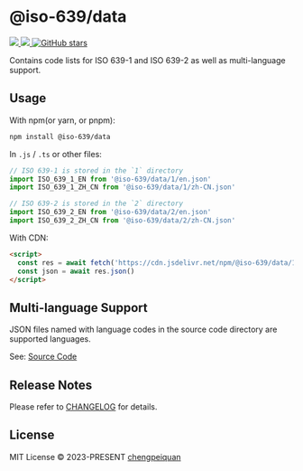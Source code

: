 # @iso-639/data

<p>
  <a href='https://www.npmjs.com/package/@iso-639/data'>
    <img src="https://img.shields.io/npm/v/@iso-639/data?color=f43f5e&label=npm" />
  </a>
  <a href="https://www.npmjs.com/package/@iso-639/data" target="__blank">
    <img src="https://img.shields.io/npm/dt/@iso-639/data?color=f43f5e&label=downloads" />
  </a>
  <a href="https://github.com/ISO-639/mapping" target="__blank">
    <img alt="GitHub stars" src="https://img.shields.io/github/stars/ISO-639/mapping?style=social" />
  </a>
</p>

Contains code lists for ISO 639-1 and ISO 639-2 as well as multi-language support.

## Usage

With npm(or yarn, or pnpm):

```bash
npm install @iso-639/data
```

In `.js` / `.ts` or other files:

```ts
// ISO 639-1 is stored in the `1` directory
import ISO_639_1_EN from '@iso-639/data/1/en.json'
import ISO_639_1_ZH_CN from '@iso-639/data/1/zh-CN.json'

// ISO 639-2 is stored in the `2` directory
import ISO_639_2_EN from '@iso-639/data/2/en.json'
import ISO_639_2_ZH_CN from '@iso-639/data/2/zh-CN.json'
```

With CDN:

```html
<script>
  const res = await fetch('https://cdn.jsdelivr.net/npm/@iso-639/data/1/en.json')
  const json = await res.json()
</script>
```

## Multi-language Support

JSON files named with language codes in the source code directory are supported languages.

See: [Source Code](https://github.com/ISO-639/mapping/tree/main/packages/data)

## Release Notes

Please refer to [CHANGELOG](https://github.com/ISO-639/mapping/tree/main/packages/data/CHANGELOG.md) for details.

## License

MIT License © 2023-PRESENT [chengpeiquan](https://github.com/chengpeiquan)
